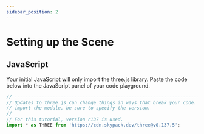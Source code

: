 ```yaml
---
sidebar_position: 2
---
```


# Setting up the Scene

## JavaScript

Your initial JavaScript will only import the three.js library. Paste the code
below into the JavaScript panel of your code playground.

```javascript
// -----------------------------------------------------------------------------
// Updates to three.js can change things in ways that break your code. When you
// import the module, be sure to specify the version.
//
// For this tutorial, version r137 is used.
import * as THREE from 'https://cdn.skypack.dev/three@v0.137.5';

```
